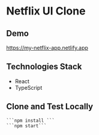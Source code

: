 # Netflix UI Clone

## Demo

https://my-netflix-app.netlify.app

## Technologies Stack

- React
- TypeScript

## Clone and Test Locally

    ```npm install ```
    ```npm start```
